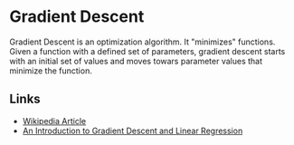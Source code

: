 # Gradient Descent

Gradient Descent is an optimization algorithm. It "minimizes" functions. Given a function with a defined set of parameters, gradient descent starts with an initial set of values and moves towars parameter values that minimize the function.



## Links

- [Wikipedia Article](https://en.wikipedia.org/wiki/Gradient_descent)
- [An Introduction to Gradient Descent and Linear Regression](https://spin.atomicobject.com/2014/06/24/gradient-descent-linear-regression/)
